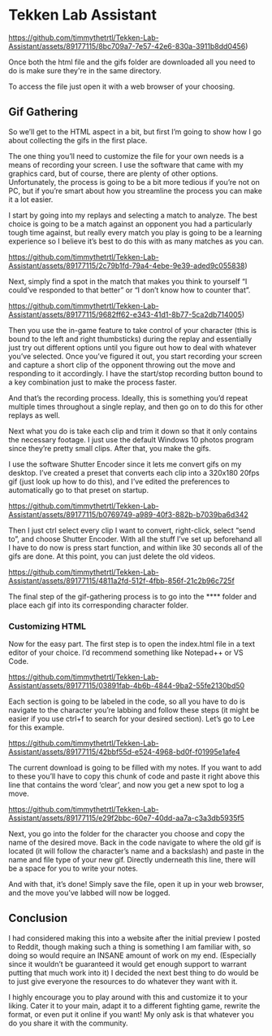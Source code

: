 # Tekken Lab Assistant

https://github.com/timmythetrtl/Tekken-Lab-Assistant/assets/89177115/8bc709a7-7e57-42e6-830a-3911b8dd0456)

Once both the html file and the gifs folder are downloaded all you need to do is make sure they're in the same directory.

To access the file just open it with a web browser of your choosing.

## Gif Gathering

So we’ll get to the HTML aspect in a bit, but first I’m going to show how I go about collecting the gifs in the first place.

The one thing you’ll need to customize the file for your own needs is a means of recording your screen. I use the software that came with my graphics card, but of course, there are plenty of other options. Unfortunately, the process is going to be a bit more tedious if you’re not on PC, but if you’re smart about how you streamline the process you can make it a lot easier.

I start by going into my replays and selecting a match to analyze. The best choice is going to be a match against an opponent you had a particularly tough time against, but really every match you play is going to be a learning experience so I believe it’s best to do this with as many matches as you can.

https://github.com/timmythetrtl/Tekken-Lab-Assistant/assets/89177115/2c79b1fd-79a4-4ebe-9e39-aded9c055838)

Next, simply find a spot in the match that makes you think to yourself “I could’ve responded to that better” or “I don’t know how to counter that”. 

https://github.com/timmythetrtl/Tekken-Lab-Assistant/assets/89177115/9682ff62-e343-41d1-8b77-5ca2db714005)

Then you use the in-game feature to take control of your character (this is bound to the left and right thumbsticks) during the replay and essentially just try out different options until you figure out how to deal with whatever you’ve selected. Once you’ve figured it out, you start recording your screen and capture a short clip of the opponent throwing out the move and responding to it accordingly. I have the start/stop recording button bound to a key combination just to make the process faster.

And that’s the recording process. Ideally, this is something you’d repeat multiple times throughout a single replay, and then go on to do this for other replays as well.

Next what you do is take each clip and trim it down so that it only contains the necessary footage. I just use the default Windows 10 photos program since they’re pretty small clips. After that, you make the gifs.

I use the software Shutter Encoder since it lets me convert gifs on my desktop. I’ve created a preset that converts each clip into a 320x180 20fps gif (just look up how to do this), and I’ve edited the preferences to automatically go to that preset on startup. 

https://github.com/timmythetrtl/Tekken-Lab-Assistant/assets/89177115/b0769749-a989-40f3-882b-b7039ba6d342



Then I just ctrl select every clip I want to convert, right-click, select “send to”, and choose Shutter Encoder. With all the stuff I’ve set up beforehand all I have to do now is press start function, and within like 30 seconds all of the gifs are done. At this point, you can just delete the old videos.

https://github.com/timmythetrtl/Tekken-Lab-Assistant/assets/89177115/4811a2fd-512f-4fbb-856f-21c2b96c725f

The final step of the gif-gathering process is to go into the **** folder and place each gif into its corresponding character folder.

### Customizing HTML
Now for the easy part. The first step is to open the index.html file in a text editor of your choice. I’d recommend something like Notepad++ or VS Code. 

https://github.com/timmythetrtl/Tekken-Lab-Assistant/assets/89177115/03891fab-4b6b-4844-9ba2-55fe2130bd50

Each section is going to be labeled in the code, so all you have to do is navigate to the character you’re labbing and follow these steps (it might be easier if you use ctrl+f to search for your desired section). Let’s go to Lee for this example.

https://github.com/timmythetrtl/Tekken-Lab-Assistant/assets/89177115/42bbf55d-e524-4968-bd0f-f01995e1afe4

The current download is going to be filled with my notes. If you want to add to these you’ll have to copy this chunk of code and paste it right above this line that contains the word ‘clear’, and now you get a new spot to log a move. 

https://github.com/timmythetrtl/Tekken-Lab-Assistant/assets/89177115/e29f2bbc-60e7-40dd-aa7a-c3a3db5935f5

Next, you go into the folder for the character you choose and copy the name of the desired move. Back in the code navigate to where the old gif is located (it will follow the character’s name and a backslash) and paste in the name and file type of your new gif. Directly underneath this line, there will be a space for you to write your notes.

And with that, it’s done! Simply save the file, open it up in your web browser, and the move you’ve labbed will now be logged.

## Conclusion

I had considered making this into a website after the initial preview I posted to Reddit, though making such a thing is something I am familiar with, so doing so would require an INSANE amount of work on my end. (Especially since it wouldn’t be guaranteed it would get enough support to warrant putting that much work into it) I decided the next best thing to do would be to just give everyone the resources to do whatever they want with it.

I highly encourage you to play around with this and customize it to your liking. Cater it to your main, adapt it to a different fighting game, rewrite the format, or even put it online if you want! My only ask is that whatever you do you share it with the community.

